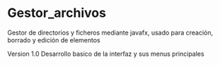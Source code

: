 # Gestor_archivos
Gestor de directorios y ficheros mediante javafx, usado para creación, borrado y edición de elementos

Version 1.0
Desarrollo basico de la interfaz y sus menus principales
